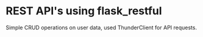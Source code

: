 # REST API's using flask_restful
Simple CRUD operations on user data, used ThunderClient for API requests.
